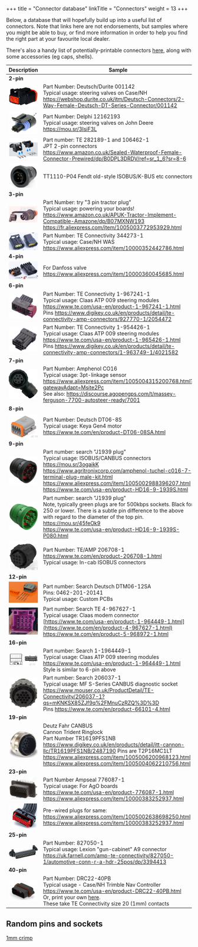 +++
title = "Connector database"
linkTitle = "Connectors"
weight = 13
+++

Below, a database that will hopefully build up into a useful list of connectors. Note that links here are not endorsements, but samples where you might be able to buy, or find more information in order to help you find the right part at your favourite local dealer.

There's also a handy list of potentially-printable connectors [here](Connector-Accessories), along with some accessories (eg caps, shells).

| Description | Sample |
|---|---|
|**2-pin**||
|![image](img/deutsch-001142.png)|Part Number: Deutsch/Durite 001142<br>Typical usage: steering valves on Case/NH<br>https://webshop.durite.co.uk/itm/Deutsch-Connectors/2-Way-Female-Deutsch-DT-Series-Connector/001142|
|![image](img/delphi-12162193.png)|Part Number: Delphi 12162193<br>Typical usage: steering valves on John Deere<br>https://mou.sr/3IsiF3L|
|![image](img/te-282189-1-and-106462-1.png)|Part number: TE 282189-1 and 106462-1<br/>JPT 2-pin connectors<br/>https://www.amazon.co.uk/Sealed-Waterproof-Female-Connector-Prewired/dp/B0DPL3DRDV/ref=sr_1_6?sr=8-6|
|![image](img/4pinfendt.png)|TT1110-P04 Fendt old-style ISOBUS/K-BUS etc connectors|
|**3-pin**||
|![image](img/3pin-tractor-plug.png)|Part Number: try "3 pin tractor plug"<br>Typical usage: powering your boards!<br>https://www.amazon.co.uk/APUK-Tractor-Implement-Compatible-Amazone/dp/B07MXNW193<br>https://fr.aliexpress.com/item/1005003772953929.html|
|![image](img/te-connectivity-344273-1.png)|Part Number: TE Connectivity 344273-1<br>Typical usage: Case/NH WAS<br>https://www.aliexpress.com/item/10000352442786.html|
|**4-pin**||
|![image](img/4pin-danfoss-valve.png)|For Danfoss valve<br>https://www.aliexpress.com/item/10000360045685.html|
|**6-pin**||
|![image](img/te-connectivity-1-967241-1.png)|Part Number: TE Connectivity 1-967241-1<br>Typical usage: Claas ATP 009 steering modules<br>https://www.te.com/usa-en/product-1-967241-1.html<br>Pins https://www.digikey.co.uk/en/products/detail/te-connectivity-amp-connectors/927770-1/2054472|
|![image](img/te-connectivity-1-954426-1.png)|Part Number: TE Connectivity 1-954426-1<br>Typical usage: Claas ATP 009 steering modules<br>https://www.te.com/usa-en/product-1-965426-1.html<br>Pins https://www.digikey.co.uk/en/products/detail/te-connectivity-amp-connectors/1-963749-1/4021582|
|**7-pin**||
|![image](img/amphenol-co16.png)|Part Number: Amphenol CO16<br>Typical usage: 3pt-linkage sensor<br>https://www.aliexpress.com/item/1005004315200768.html?gatewayAdapt=Msite2Pc<br>See also: https://discourse.agopengps.com/t/massey-ferguson-7700-autosteer-ready/7001<br>
|**8-pin**||
|![image](img/deutschdt06-8s.png)|Part Number: Deutsch DT06-8S<br>Typical usage: Keya Gen4 motor<br>https://www.te.com/en/product-DT06-08SA.html<br>
|**9-pin**||
|![image](img/j1939-plug.png)|Part number: search "J1939 plug"<br>Typical usage: ISOBUS/CANBUS connectors<br>https://mou.sr/3ogaikK<br>https://www.agritronixcorp.com/amphenol-tuchel-c016-7-terminal-plug-male-kit.html<br>https://www.aliexpress.com/item/1005002988396207.html<br>https://www.te.com/usa-en/product-HD16-9-1939S.html|
|![image](img/j1939-plug-green.png)|Part number: search "J1939 plug"<br>Note, typically green plugs are for 500kbps sockets. Black for 250 or lower. There is a subtle pin difference to the above with regard to the diameter of the top pin.<br>https://mou.sr/45feOk9<br>https://www.te.com/usa-en/product-HD16-9-1939S-P080.html|
|![image](img/9pinisobus.png)|Part Number: TE/AMP 206708-1<br>https://www.te.com/en/product-206708-1.html<br>Typical usage: In-cab ISOBUS connectors|
|**12-pin**||
|![image](img/dtm06-12sa.png)|Part number: Search Deutsch DTM06-12SA<br>Pins: 0462-201-20141<br>Typical usage: Custom PCBs|
|![image](img/amp-mcp2.8-12pin.png)|Part number: Search TE 4-967627-1<br>Typical usage: Claas modem connector<br>[https://www.te.com/usa-en/product-1-964449-1.html](https://www.te.com/en/product-4-967627-1.html)<br>https://www.te.com/en/product-5-968972-1.html|
|**16-pin**||
|![image](img/16pin-1-1964449-1.png)|Part number: Search 1-1964449-1<br>Typical usage: Claas ATP 009 steering modules<br>https://www.te.com/usa-en/product-1-964449-1.html<br>Style is similar to 6-pin above|
|![image](img/16pin-206037-1.png)|Part number: Search 206037-1<br>Typical usage: MF S-Series CANBUS diagnostic socket<br>https://www.mouser.co.uk/ProductDetail/TE-Connectivity/206037-1?qs=mKNKSX85ZJf9q%2FMnuCzRZQ%3D%3D<br>Pins https://www.te.com/en/product-66101-4.html|
|**19-pin**||
|![image](img/cannon19pin.png)|Deutz Fahr CANBUS<br>Cannon Trident Ringlock<br>Part Number TR1619PFS1NB https://www.digikey.co.uk/en/products/detail/itt-cannon-llc/TR1619PFS1NB/2487190 Pins are T2P16MC1LT<br>https://www.aliexpress.com/item/1005006200968123.html <br> https://www.aliexpress.com/item/1005004062210756.html|
|**23-pin**||
|![image](img/ampseal-776087-1.png)|Part Number Ampseal 776087-1<br>Typical usage: For AgO boards<br>https://www.te.com/usa-en/product-776087-1.html<br>https://www.aliexpress.com/item/10000383252937.html|
|![image](img/ampseal-776087-1-prewired.png)|Pre-wired plugs for same:<br>https://www.aliexpress.com/item/1005002638698250.html<br>https://www.aliexpress.com/item/10000383252937.html|
|**25-pin**||
|![image](img/25pin-827050-1.png)|Part Number: 827050-1<br>Typical usage: Lexion "gun-cabinet" A9 connector<br>https://uk.farnell.com/amp-te-connectivity/827050-1/automotive-conn-r-a-hdr-25pos/dp/3394413|
|**40-pin**||
|![image](img/drc22-40pb.png)|Part Number: DRC22-40PB<br>Typical usage - Case/NH Trimble Nav Controller<br>https://www.te.com/usa-en/product-DRC22-40PB.html<br>Or, print your own [here](https://discourse.agopengps.com/t/case-ih-puma-230-autosteer-ready/5592/72).<br>These take TE Connectivity size 20 (1mm) contacts|

## Random pins and sockets

[1mm crimp](https://www.digikey.co.uk/en/products/detail/amphenol-sine-systems-corp/AT60-202-20141/5227529)

